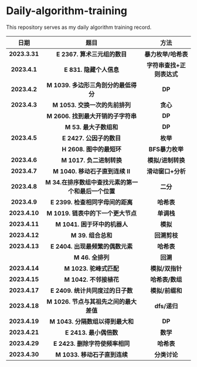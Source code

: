 # Daily-algorithm-training
This repository serves as my daily algorithm training record.



|   **日期**    |                      **题目**                       |         **方法**          |
| :-----------: | :-------------------------------------------------: | :-----------------------: |
| **2023.3.31** |            **E 2367. 算术三元组的数目**             |    **暴力枚举/哈希表**    |
| **2023.4.1**  |               **E 831. 隐藏个人信息**               | **字符串查找+正则表达式** |
| **2023.4.2**  |        **M 1039. 多边形三角剖分的最低得分**         |          **DP**           |
| **2023.4.3**  |           **M 1053. 交换一次的先前排列**            |         **贪心**          |
|               |         **M 2606. 找到最大开销的子字符串**          |          **DP**           |
|               |               **M 53. 最大子数组和**                |          **DP**           |
| **2023.4.5**  |              **E 2427. 公因子的数目**               |         **枚举**          |
|               |              **H 2608. 图中的最短环**               |      **BFS暴力枚举**      |
| **2023.4.6**  |              **M 1017. 负二进制转换**               |     **模拟/进制转换**     |
| **2023.4.7**  |           **M 1040. 移动石子直到连续 II**           |     **滑动窗口+分析**     |
| **2023.4.8**  | **M 34.在排序数组中查找元素的第一个和最后一个位置** |         **二分**          |
| **2023.4.9**  |          **E 2399. 检查相同字母间的距离**           |        **哈希表**         |
| **2023.4.10** |         **M 1019. 链表中的下一个更大节点**          |        **单调栈**         |
| **2023.4.11** |            **M 1041. 困于环中的机器人**             |         **模拟**          |
| **2023.4.12** |                 **M 39. 组合总和**                  |       **回溯剪枝**        |
| **2023.4.13** |          **E 2404. 出现最频繁的偶数元素**           |        **哈希表**         |
|               |                  **M 46. 全排列**                   |         **回溯**          |
| **2023.4.14** |               **M 1023. 驼峰式匹配**                |      **模拟/双指针**      |
| **2023.4.15** |               **M 1042. 不邻接植花**                |      **哈希表/数组**      |
| **2023.4.17** |          **E 2409. 统计共同度过的日子数**           |      **模拟/前缀和**      |
| **2023.4.18** |       **M 1026. 节点与其祖先之间的最大差值**        |       **dfs/递归**        |
| **2023.4.19** |          **M 1043. 分隔数组以得到最大和**           |          **DP**           |
| **2023.4.21** |               **E 2413. 最小偶倍数**                |         **数学**          |
| **2023.4.29** |           **E 2423. 删除字符使频率相同**            |        **哈希表**         |
| **2023.4.30** |            **M 1033. 移动石子直到连续**             |       **分类讨论**        |

